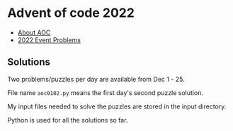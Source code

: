 # Advent of code 2022

* [About AOC]( https://adventofcode.com/2022/about )
* [2022 Event Problems]( https://adventofcode.com/2022 )

## Solutions

Two problems/puzzles per day are available from Dec 1 - 25.

File name `aoc0102.py` means the first day's second puzzle solution. 

My input files needed to solve the puzzles are stored in the input directory.

Python is used for all the solutions so far.
